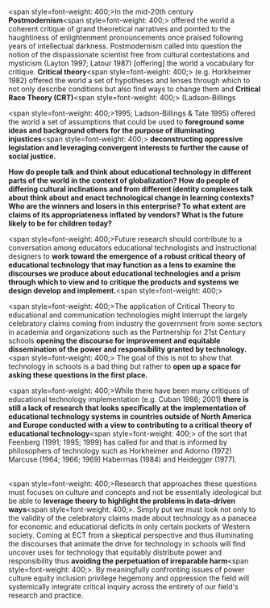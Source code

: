 <span style=font-weight: 400;>In the mid-20th century </span>**Postmodernism**<span style=font-weight: 400;> offered the world a coherent critique of grand theoretical narratives and pointed to the haughtiness of enlightenment pronouncements once praised following years of intellectual darkness. Postmodernism called into question the notion of the dispassionate scientist free from cultural contestations and mysticism (Layton 1997; Latour 1987) [offering] the world a vocabulary for critique. </span>**Critical theory**<span style=font-weight: 400;> (e.g. Horkheimer 1982) offered the world a set of hypotheses and lenses through which to not only describe conditions but also find ways to change them and </span>**Critical Race Theory (CRT)**<span style=font-weight: 400;> (Ladson-Billings</span></p>  <p><span style=font-weight: 400;>1995; Ladson-Billings &amp; Tate 1995) offered the world a set of assumptions that could be used to </span>**foreground some ideas and background others for the purpose of illuminating injustices**<span style=font-weight: 400;> </span>**deconstructing oppressive legislation and leveraging convergent interests to further the cause of social justice.**

**How do people talk and think about educational technology in different parts of the world in the context of globalization? How do people of differing cultural inclinations and from different identity complexes talk about think about and enact technological change in learning contexts?** **Who are the winners and losers in this enterprise? To what extent are claims of its appropriateness inflated by vendors? What is the future likely to be for children today?**

<span style=font-weight: 400;>Future research should contribute to a conversation among educators educational technologists and instructional designers to </span>**work toward the emergence of a robust critical theory of educational technology that may function as a lens to examine the discourses we produce about educational technologies and a prism through which to view and to critique the products and systems we design develop and implement.**<span style=font-weight: 400;> </span>

<span style=font-weight: 400;>The application of Critical Theory to educational and communication technologies might interrupt the largely celebratory claims coming from industry the government from some sectors in academia and organizations such as the Partnership for 21st Century schools </span>**opening the discourse for improvement and equitable dissemination of the power and responsibility granted by technology.**<span style=font-weight: 400;> The goal of this is not to show that technology in schools is a bad thing but rather to </span>**open up a space for asking these questions in the first place.**

<span style=font-weight: 400;>While there have been many critiques of educational technology implementation (e.g. Cuban 1986; 2001) </span>**there is still a lack of research that looks specifically at the implementation of educational technology systems in countries outside of North America and Europe conducted with a view to contributing to a critical theory of educational technology**<span style=font-weight: 400;> of the sort that Feenberg (1991; 1995; 1999) has called for and that is informed by philosophers of technology such as Horkheimer and Adorno (1972) Marcuse (1964; 1966; 1969) Haberrnas (1984) and Heidegger (1977).</span></p>  <p><br><span style=font-weight: 400;>Research that approaches these questions must focuses on culture and concepts and not be essentially ideological but be able to </span>**leverage theory to highlight the problems in data-driven ways**<span style=font-weight: 400;>. Simply put we must look not only to the validity of the celebratory claims made about technology as a panacea for economic and educational deficits in only certain pockets of Western society. Coming at ECT from a skeptical perspective and thus illuminating the discourses that animate the drive for technology in schools will find uncover uses for technology that equitably distribute power and responsibility thus </span>**avoiding the perpetuation of irreparable harm**<span style=font-weight: 400;>. By meaningfully confronting issues of power culture equity inclusion privilege hegemony and oppression the field will systemically integrate critical inquiry across the entirety of our field's research and practice.</span>